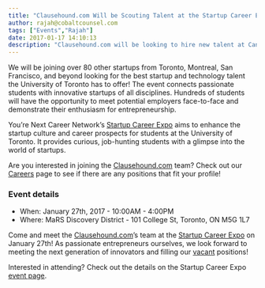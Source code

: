 ```yaml
---
title: "Clausehound.com Will be Scouting Talent at the Startup Career Expo on January 27!"
author: rajah@cobaltcounsel.com
tags: ["Events","Rajah"]
date: 2017-01-17 14:10:13
description: "Clausehound.com will be looking to hire new talent at Canada’s largest startup career expo on January 27!"
---
```




 

We will be joining over 80 other startups from Toronto, Montreal, San Francisco, and beyond looking for the best startup and technology talent the University of Toronto has to offer! The event connects passionate students with innovative startups of all disciplines. Hundreds of students will have the opportunity to meet potential employers face-to-face and demonstrate their enthusiasm for entrepreneurship.

 



 

You’re Next Career Network’s [Startup Career Expo](https://yourenext.ca/) aims to enhance the startup culture and career prospects for students at the University of Toronto. It provides curious, job-hunting students with a glimpse into the world of startups. 

 

Are you interested in joining the [Clausehound.com](https://www.clausehound.com/documents/) team? Check out our [Careers](https://clausehound.com/careers/?utm_source=blog&amp;utm_campaign=startupCareerExpo2017&amp;utm_medium=referral) page to see if there are any positions that fit your profile!

 

### Event details
- When: January 27th, 2017 - 10:00AM - 4:00PM
- Where: MaRS Discovery District - 101 College St, Toronto, ON M5G 1L7

 

Come and meet the [Clausehound.com](https://www.clausehound.com/documents/)’s team at the [Startup Career Expo](https://yourenext.ca/p) on January 27th! As passionate entrepreneurs ourselves, we look forward to meeting the next generation of innovators and filling our [vacant](https://clausehound.com/careers/?utm_source=blog&amp;utm_campaign=startupCareerExpo2017&amp;utm_medium=referral) positions! 

 

Interested in attending? Check out the details on the Startup Career Expo [event page](https://yourenext.ca/events/calendar).

 
